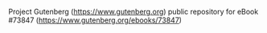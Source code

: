 Project Gutenberg (https://www.gutenberg.org) public repository for eBook #73847 (https://www.gutenberg.org/ebooks/73847)
